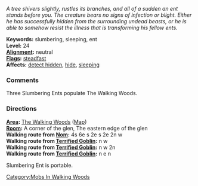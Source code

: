 *A tree shivers slightly, rustles its branches, and all of a sudden an
ent stands before you. The creature bears no signs of infection or
blight. Either he has successfully hidden from the surrounding undead
beasts, or he is able to somehow resist the illness that is transforming
his fellow ents.*

**Keywords:** slumbering, sleeping, ent  
**Level:** 24  
**[Alignment](Alignment "wikilink"):** neutral  
**[Flags](:Category:Mob_Types "wikilink"):**
[steadfast](Sentinel_Mobs "wikilink")  
**Affects:** [detect hidden](Detect_Hidden "wikilink"),
[hide](Hide "wikilink"), [sleeping](Sleep_(spell) "wikilink")  

### Comments

Three Slumbering Ents populate The Walking Woods.

### Directions

**[Area](:Category:Areas "wikilink"):** [The Walking
Woods](:Category:Walking_Woods "wikilink")
([Map](Walking_Woods_Map "wikilink"))  
**[Room](:Category:Rooms "wikilink"):** A corner of the glen, The
eastern edge of the glen  
**Walking route from [Nom](Nom "wikilink"):** 4s 6e s 2e s 2e 2n w  
**Walking route from [Terrified Goblin](Terrified_Goblin "wikilink"):**
n w  
**Walking route from [Terrified Goblin](Terrified_Goblin "wikilink"):**
n w 2n  
**Walking route from [Terrified Goblin](Terrified_Goblin "wikilink"):**
n e n

Slumbering Ent is portable.

[Category:Mobs In Walking
Woods](Category:Mobs_In_Walking_Woods "wikilink")
